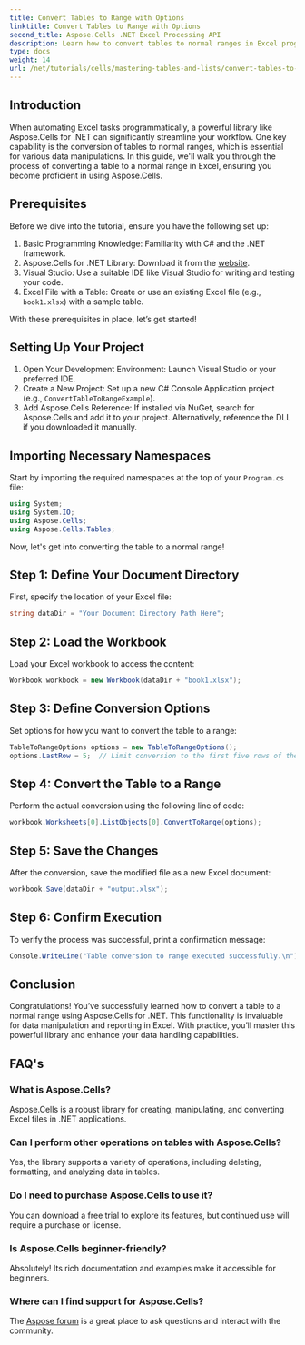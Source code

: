 ```yaml
---
title: Convert Tables to Range with Options
linktitle: Convert Tables to Range with Options
second_title: Aspose.Cells .NET Excel Processing API
description: Learn how to convert tables to normal ranges in Excel programmatically. Whether you're an experienced developer or a beginner, this tutorial provides step-by-step.
type: docs
weight: 14
url: /net/tutorials/cells/mastering-tables-and-lists/convert-tables-to-range-with-options/
---
```

## Introduction

When automating Excel tasks programmatically, a powerful library like Aspose.Cells for .NET can significantly streamline your workflow. One key capability is the conversion of tables to normal ranges, which is essential for various data manipulations. In this guide, we'll walk you through the process of converting a table to a normal range in Excel, ensuring you become proficient in using Aspose.Cells.

## Prerequisites

Before we dive into the tutorial, ensure you have the following set up:

1. Basic Programming Knowledge: Familiarity with C# and the .NET framework.
2. Aspose.Cells for .NET Library: Download it from the [website](https://releases.aspose.com/cells/net/).
3. Visual Studio: Use a suitable IDE like Visual Studio for writing and testing your code.
4. Excel File with a Table: Create or use an existing Excel file (e.g., `book1.xlsx`) with a sample table.

With these prerequisites in place, let’s get started!

## Setting Up Your Project

1. Open Your Development Environment: Launch Visual Studio or your preferred IDE.
2. Create a New Project: Set up a new C# Console Application project (e.g., `ConvertTableToRangeExample`).
3. Add Aspose.Cells Reference: If installed via NuGet, search for Aspose.Cells and add it to your project. Alternatively, reference the DLL if you downloaded it manually.

## Importing Necessary Namespaces

Start by importing the required namespaces at the top of your `Program.cs` file:

```csharp
using System;
using System.IO;
using Aspose.Cells;
using Aspose.Cells.Tables;
```

Now, let's get into converting the table to a normal range!

## Step 1: Define Your Document Directory

First, specify the location of your Excel file:

```csharp
string dataDir = "Your Document Directory Path Here";
```

## Step 2: Load the Workbook

Load your Excel workbook to access the content:

```csharp
Workbook workbook = new Workbook(dataDir + "book1.xlsx");
```

## Step 3: Define Conversion Options

Set options for how you want to convert the table to a range:

```csharp
TableToRangeOptions options = new TableToRangeOptions();
options.LastRow = 5;  // Limit conversion to the first five rows of the table
```

## Step 4: Convert the Table to a Range

Perform the actual conversion using the following line of code:

```csharp
workbook.Worksheets[0].ListObjects[0].ConvertToRange(options);
```

## Step 5: Save the Changes

After the conversion, save the modified file as a new Excel document:

```csharp
workbook.Save(dataDir + "output.xlsx");
```

## Step 6: Confirm Execution

To verify the process was successful, print a confirmation message:

```csharp
Console.WriteLine("Table conversion to range executed successfully.\n");
```

## Conclusion

Congratulations! You’ve successfully learned how to convert a table to a normal range using Aspose.Cells for .NET. This functionality is invaluable for data manipulation and reporting in Excel. With practice, you’ll master this powerful library and enhance your data handling capabilities.

## FAQ's

### What is Aspose.Cells?  
Aspose.Cells is a robust library for creating, manipulating, and converting Excel files in .NET applications.

### Can I perform other operations on tables with Aspose.Cells?  
Yes, the library supports a variety of operations, including deleting, formatting, and analyzing data in tables.

### Do I need to purchase Aspose.Cells to use it?  
You can download a free trial to explore its features, but continued use will require a purchase or license.

### Is Aspose.Cells beginner-friendly?  
Absolutely! Its rich documentation and examples make it accessible for beginners.

### Where can I find support for Aspose.Cells?  
The [Aspose forum](https://forum.aspose.com/c/cells/9) is a great place to ask questions and interact with the community.
